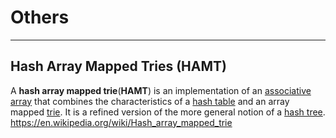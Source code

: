 # Others

---

## Hash Array Mapped Tries (HAMT)

A **hash array mapped trie**(**HAMT**) is an implementation of an [associative array](https://en.wikipedia.org/wiki/Associative_array) that combines the characteristics of a [hash table](https://en.wikipedia.org/wiki/Hash_table) and an array mapped [trie](https://en.wikipedia.org/wiki/Trie). It is a refined version of the more general notion of a [hash tree](https://en.wikipedia.org/wiki/Hash_tree_(persistent_data_structure)).
<https://en.wikipedia.org/wiki/Hash_array_mapped_trie>

